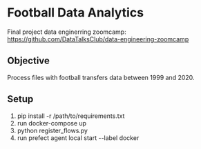 # Football Data Analytics

Final project data enginerring zoomcamp: https://github.com/DataTalksClub/data-engineering-zoomcamp

## Objective
Process files with football transfers data between 1999 and 2020.

## Setup
1. pip install -r /path/to/requirements.txt
2. run docker-compose up
3. python register_flows.py
3. run prefect agent local start --label docker